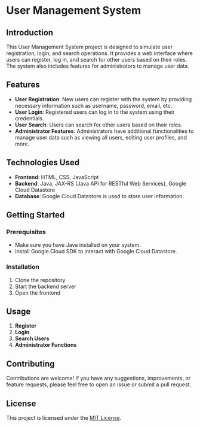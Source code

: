 # User Management System

## Introduction
This User Management System project is designed to simulate user registration, login, and search operations. It provides a web interface where users can register, log in, and search for other users based on their roles. The system also includes features for administrators to manage user data.

## Features
- **User Registration**: New users can register with the system by providing necessary information such as username, password, email, etc.
- **User Login**: Registered users can log in to the system using their credentials.
- **User Search**: Users can search for other users based on their roles.
- **Administrator Features**: Administrators have additional functionalities to manage user data such as viewing all users, editing user profiles, and more.

## Technologies Used
- **Frontend**: HTML, CSS, JavaScript
- **Backend**: Java, JAX-RS (Java API for RESTful Web Services), Google Cloud Datastore
- **Database**: Google Cloud Datastore is used to store user information.

## Getting Started
### Prerequisites
- Make sure you have Java installed on your system.
- Install Google Cloud SDK to interact with Google Cloud Datastore.

### Installation
1. Clone the repository
2. Start the backend server
3. Open the frontend
## Usage
1. **Register** 
2. **Login**
3. **Search Users**
4. **Administrator Functions**
## Contributing
Contributions are welcome! If you have any suggestions, improvements, or feature requests, please feel free to open an issue or submit a pull request.

## License
This project is licensed under the [MIT License](LICENSE).